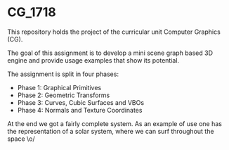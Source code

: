 # CG_1718

This repository holds the project of the curricular unit Computer Graphics (CG).

The goal of this assignment is to develop a mini scene graph based 3D engine and provide usage examples that show its potential.

The assignment is split in four phases:
- Phase 1: Graphical Primitives
- Phase 2: Geometric Transforms
- Phase 3: Curves, Cubic Surfaces and VBOs
- Phase 4: Normals and Texture Coordinates

At the end we got a fairly complete system. As an example of use one has the representation of a solar system, where we can surf throughout the space \o/
